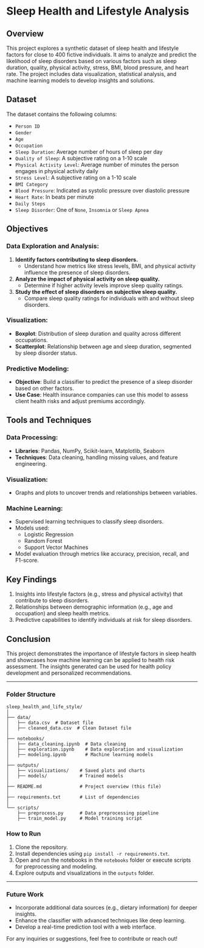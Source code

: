 # Sleep Health and Lifestyle Analysis

## Overview
This project explores a synthetic dataset of sleep health and lifestyle factors for close to 400 fictive individuals. It aims to analyze and predict the likelihood of sleep disorders based on various factors such as sleep duration, quality, physical activity, stress, BMI, blood pressure, and heart rate. The project includes data visualization, statistical analysis, and machine learning models to develop insights and solutions.

## Dataset
The dataset contains the following columns:

- `Person ID`
- `Gender`
- `Age`
- `Occupation`
- `Sleep Duration`: Average number of hours of sleep per day
- `Quality of Sleep`: A subjective rating on a 1-10 scale
- `Physical Activity Level`: Average number of minutes the person engages in physical activity daily
- `Stress Level`: A subjective rating on a 1-10 scale
- `BMI Category`
- `Blood Pressure`: Indicated as systolic pressure over diastolic pressure
- `Heart Rate`: In beats per minute
- `Daily Steps`
- `Sleep Disorder`: One of `None`, `Insomnia` or `Sleep Apnea`

## Objectives
### Data Exploration and Analysis:
1. **Identify factors contributing to sleep disorders.**
   - Understand how metrics like stress levels, BMI, and physical activity influence the presence of sleep disorders.
2. **Analyze the impact of physical activity on sleep quality.**
   - Determine if higher activity levels improve sleep quality ratings.
3. **Study the effect of sleep disorders on subjective sleep quality.**
   - Compare sleep quality ratings for individuals with and without sleep disorders.

### Visualization:
- **Boxplot**: Distribution of sleep duration and quality across different occupations.
- **Scatterplot**: Relationship between age and sleep duration, segmented by sleep disorder status.

### Predictive Modeling:
- **Objective**: Build a classifier to predict the presence of a sleep disorder based on other factors.
- **Use Case**: Health insurance companies can use this model to assess client health risks and adjust premiums accordingly.

## Tools and Techniques
### Data Processing:
- **Libraries**: Pandas, NumPy, Scikit-learn, Matplotlib, Seaborn
- **Techniques**: Data cleaning, handling missing values, and feature engineering.

### Visualization:
- Graphs and plots to uncover trends and relationships between variables.

### Machine Learning:
- Supervised learning techniques to classify sleep disorders.
- Models used:
  - Logistic Regression
  - Random Forest
  - Support Vector Machines
- Model evaluation through metrics like accuracy, precision, recall, and F1-score.

## Key Findings
1. Insights into lifestyle factors (e.g., stress and physical activity) that contribute to sleep disorders.
2. Relationships between demographic information (e.g., age and occupation) and sleep health metrics.
3. Predictive capabilities to identify individuals at risk for sleep disorders.

## Conclusion
This project demonstrates the importance of lifestyle factors in sleep health and showcases how machine learning can be applied to health risk assessment. The insights generated can be used for health policy development and personalized recommendations.

---

### Folder Structure
```
sleep_health_and_life_style/
│
├── data/
│   ├── data.csv  # Dataset file
│   ├── cleaned_data.csv  # Clean Dataset file
│
├── notebooks/
│   ├── data_cleaning.ipynb  # Data cleaning
│   ├── exploration.ipynb    # Data exploration and visualization
│   ├── modeling.ipynb       # Machine learning models
│
├── outputs/
│   ├── visualizations/    # Saved plots and charts
│   ├── models/            # Trained models
│
├── README.md              # Project overview (this file)
│
├── requirements.txt       # List of dependencies
│
└── scripts/
    ├── preprocess.py      # Data preprocessing pipeline
    ├── train_model.py     # Model training script
```

### How to Run
1. Clone the repository.
2. Install dependencies using `pip install -r requirements.txt`.
3. Open and run the notebooks in the `notebooks` folder or execute scripts for preprocessing and modeling.
4. Explore outputs and visualizations in the `outputs` folder.

---

### Future Work
- Incorporate additional data sources (e.g., dietary information) for deeper insights.
- Enhance the classifier with advanced techniques like deep learning.
- Develop a real-time prediction tool with a web interface.

For any inquiries or suggestions, feel free to contribute or reach out!
